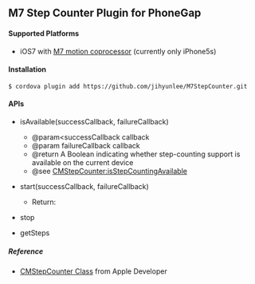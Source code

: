 M7 Step Counter Plugin for PhoneGap
-------------

#### Supported Platforms
* iOS7 with <a href="http://www.apple.com/iphone-5s/features" target="_blnak">M7 motion coprocessor</a> (currently only iPhone5s)


#### Installation
    $ cordova plugin add https://github.com/jihyunlee/M7StepCounter.git


#### APIs

+ isAvailable(successCallback, failureCallback)<br/>
    - @param<successCallback  callback<br/>
    - @param failureCallback  callback<br/>
    - @return			            A Boolean indicating whether step-counting support is available on the current device<br/>
    - @see                    <a href="https://developer.apple.com/library/ios/documentation/CoreMotion/Reference/CMStepCounter_class/Reference/Reference.html#//apple_ref/occ/clm/CMStepCounter/isStepCountingAvailable">CMStepCounter:isStepCountingAvailable</a><br/>

+ start(successCallback, failureCallback)<br/>
    -  Return:
+ stop
+ getSteps


##### Reference
- <a href="https://developer.apple.com/library/ios/documentation/CoreMotion/Reference/CMStepCounter_class/Reference/Reference.html" target="_blank">CMStepCounter Class</a> from Apple Developer
